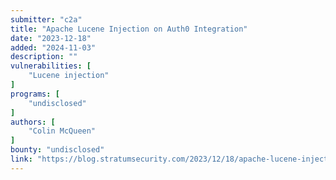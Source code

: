 ```yaml
---
submitter: "c2a"
title: "Apache Lucene Injection on Auth0 Integration"
date: "2023-12-18"
added: "2024-11-03"
description: ""
vulnerabilities: [
    "Lucene injection"
]
programs: [
    "undisclosed"
]
authors: [
    "Colin McQueen"
]
bounty: "undisclosed"
link: "https://blog.stratumsecurity.com/2023/12/18/apache-lucene-injection-on-auth0-implementation/"
---
```




